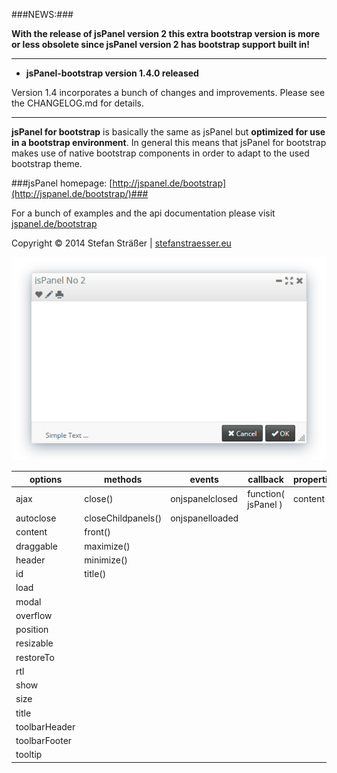 ###NEWS:###

**With the release of jsPanel version 2 this extra bootstrap version is more or less obsolete since jsPanel version 2 has bootstrap support built in!**

---

+ **jsPanel-bootstrap version 1.4.0 released**

Version 1.4 incorporates a bunch of changes and improvements. Please see the CHANGELOG.md for details.

---

**jsPanel for bootstrap** is basically the same as jsPanel but **optimized for use in a bootstrap environment**. In general this means that jsPanel for bootstrap makes use of native bootstrap components in order to adapt to the used bootstrap theme.

###jsPanel homepage: [http://jspanel.de/bootstrap](http://jspanel.de/bootstrap/)###

For a bunch of examples and the api documentation please visit [jspanel.de/bootstrap](http://jspanel.de/bootstrap/)

Copyright &copy; 2014 Stefan Sträßer | [stefanstraesser.eu](http://stefanstraesser.eu)

![jsPanel jQuery Plugin](https://github.com/Flyer53/jsPanel-bootstrap/raw/master/jsPanel-bootstrap.jpg)

| options          | methods            | events           | callback            | properties    |
| ---------------- | ------------------ | ---------------- | ------------------- | ------------- |
| ajax             | close()            | onjspanelclosed  | function( jsPanel ) | content       |
| autoclose        | closeChildpanels() | onjspanelloaded  |                     |               |
| content          | front()            |                  |                     |               |
| draggable        | maximize()         |                  |                     |
| header           | minimize()         |                  |                     |
| id               | title()            |                  |                     |
| load             |                    |                  |                     |
| modal            |                    |                  |                     |
| overflow         |                    |                  |                     |
| position         |                    |                  |                     |
| resizable        |                    |                  |                     |
| restoreTo        |                    |                  |                     |
| rtl              |                    |                  |                     |
| show             |                    |                  |                     |
| size             |                    |                  |                     |
| title            |                    |                  |                     |
| toolbarHeader    |                    |                  |                     |
| toolbarFooter    |                    |                  |                     |
| tooltip          |                    |                  |                     |
